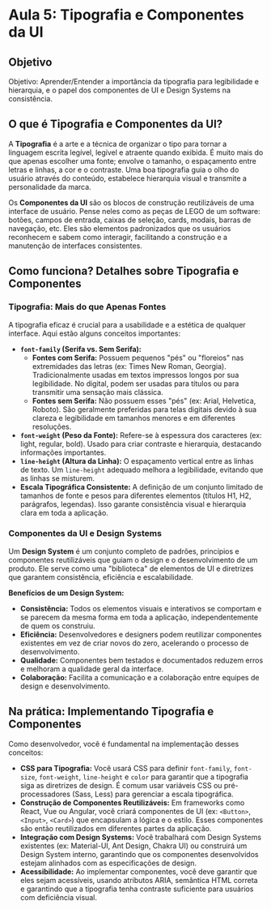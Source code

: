 # Aula 5: Tipografia e Componentes da UI

## Objetivo
Objetivo: Aprender/Entender a importância da tipografia para legibilidade e hierarquia, e o papel dos componentes de UI e Design Systems na consistência.

## O que é Tipografia e Componentes da UI?

A **Tipografia** é a arte e a técnica de organizar o tipo para tornar a linguagem escrita legível, legível e atraente quando exibida. É muito mais do que apenas escolher uma fonte; envolve o tamanho, o espaçamento entre letras e linhas, a cor e o contraste. Uma boa tipografia guia o olho do usuário através do conteúdo, estabelece hierarquia visual e transmite a personalidade da marca.

Os **Componentes da UI** são os blocos de construção reutilizáveis de uma interface de usuário. Pense neles como as peças de LEGO de um software: botões, campos de entrada, caixas de seleção, cards, modais, barras de navegação, etc. Eles são elementos padronizados que os usuários reconhecem e sabem como interagir, facilitando a construção e a manutenção de interfaces consistentes.

## Como funciona? Detalhes sobre Tipografia e Componentes

### Tipografia: Mais do que Apenas Fontes

A tipografia eficaz é crucial para a usabilidade e a estética de qualquer interface. Aqui estão alguns conceitos importantes:

*   **`font-family` (Serifa vs. Sem Serifa):**
    *   **Fontes com Serifa:** Possuem pequenos "pés" ou "floreios" nas extremidades das letras (ex: Times New Roman, Georgia). Tradicionalmente usadas em textos impressos longos por sua legibilidade. No digital, podem ser usadas para títulos ou para transmitir uma sensação mais clássica.
    *   **Fontes sem Serifa:** Não possuem esses "pés" (ex: Arial, Helvetica, Roboto). São geralmente preferidas para telas digitais devido à sua clareza e legibilidade em tamanhos menores e em diferentes resoluções.
*   **`font-weight` (Peso da Fonte):** Refere-se à espessura dos caracteres (ex: light, regular, bold). Usado para criar contraste e hierarquia, destacando informações importantes.
*   **`line-height` (Altura da Linha):** O espaçamento vertical entre as linhas de texto. Um `line-height` adequado melhora a legibilidade, evitando que as linhas se misturem.
*   **Escala Tipográfica Consistente:** A definição de um conjunto limitado de tamanhos de fonte e pesos para diferentes elementos (títulos H1, H2, parágrafos, legendas). Isso garante consistência visual e hierarquia clara em toda a aplicação.

### Componentes da UI e Design Systems

Um **Design System** é um conjunto completo de padrões, princípios e componentes reutilizáveis que guiam o design e o desenvolvimento de um produto. Ele serve como uma "biblioteca" de elementos de UI e diretrizes que garantem consistência, eficiência e escalabilidade.

**Benefícios de um Design System:**

*   **Consistência:** Todos os elementos visuais e interativos se comportam e se parecem da mesma forma em toda a aplicação, independentemente de quem os construiu.
*   **Eficiência:** Desenvolvedores e designers podem reutilizar componentes existentes em vez de criar novos do zero, acelerando o processo de desenvolvimento.
*   **Qualidade:** Componentes bem testados e documentados reduzem erros e melhoram a qualidade geral da interface.
*   **Colaboração:** Facilita a comunicação e a colaboração entre equipes de design e desenvolvimento.

## Na prática: Implementando Tipografia e Componentes

Como desenvolvedor, você é fundamental na implementação desses conceitos:

*   **CSS para Tipografia:** Você usará CSS para definir `font-family`, `font-size`, `font-weight`, `line-height` e `color` para garantir que a tipografia siga as diretrizes de design. É comum usar variáveis CSS ou pré-processadores (Sass, Less) para gerenciar a escala tipográfica.
*   **Construção de Componentes Reutilizáveis:** Em frameworks como React, Vue ou Angular, você criará componentes de UI (ex: `<Button>`, `<Input>`, `<Card>`) que encapsulam a lógica e o estilo. Esses componentes são então reutilizados em diferentes partes da aplicação.
*   **Integração com Design Systems:** Você trabalhará com Design Systems existentes (ex: Material-UI, Ant Design, Chakra UI) ou construirá um Design System interno, garantindo que os componentes desenvolvidos estejam alinhados com as especificações de design.
*   **Acessibilidade:** Ao implementar componentes, você deve garantir que eles sejam acessíveis, usando atributos ARIA, semântica HTML correta e garantindo que a tipografia tenha contraste suficiente para usuários com deficiência visual.

